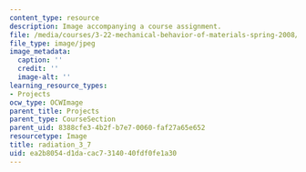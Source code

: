 ```yaml
---
content_type: resource
description: Image accompanying a course assignment.
file: /media/courses/3-22-mechanical-behavior-of-materials-spring-2008/ea2b8054d1dacac7314040fdf0fe1a30_radiation_3_7.jpg
file_type: image/jpeg
image_metadata:
  caption: ''
  credit: ''
  image-alt: ''
learning_resource_types:
- Projects
ocw_type: OCWImage
parent_title: Projects
parent_type: CourseSection
parent_uid: 8388cfe3-4b2f-b7e7-0060-faf27a65e652
resourcetype: Image
title: radiation_3_7
uid: ea2b8054-d1da-cac7-3140-40fdf0fe1a30
---
```

